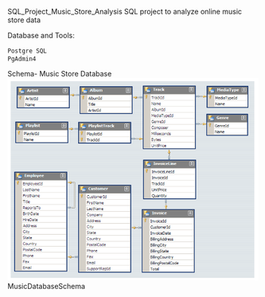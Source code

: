 SQL_Project_Music_Store_Analysis
SQL project to analyze online music store data

Database and Tools:

    Postgre SQL
    PgAdmin4
Schema- Music Store Database
![alt text](image.png)
MusicDatabaseSchema